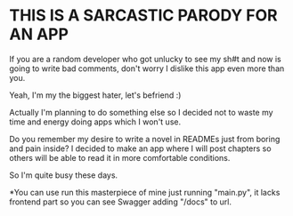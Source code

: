# THIS IS A SARCASTIC PARODY FOR AN APP

If you are a random developer who got unlucky to see my sh#t and now is going to write bad comments, don't worry I dislike this app even more than you.

Yeah, I'm my the biggest hater, let's befriend :)

Actually I'm planning to do something else so I decided not to waste my time and energy doing apps which I won't use.

Do you remember my desire to write a novel in READMEs just from boring and pain inside? I decided to make an app where I will post chapters so others will be able to read it in more comfortable conditions.

So I'm quite busy these days.

\*You can use run this masterpiece of mine just running "main.py", it lacks frontend part so you can see Swagger adding "/docs" to url.
